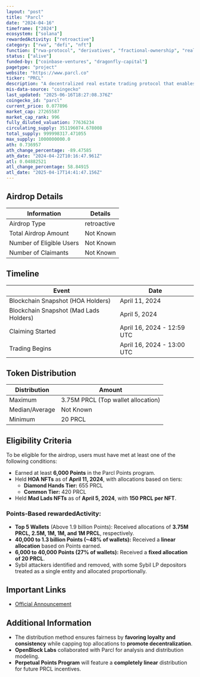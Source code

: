 ```yaml
---
layout: "post"
title: "Parcl"
date: "2024-04-16"
timeframe: ["2024"]
ecosystem: ["solana"]
rewardedActivity: ["retroactive"]
category: ["rwa", "defi", "nft"]
function: ["rwa-protocol", "derivatives", "fractional-ownership", "real-world-assets", "tokenized-assets", "tokenized-real-estate", "decentralized-finance", "real-estate"]
status: ["alive"]
funded-by: ["coinbase-ventures", "dragonfly-capital"]
pagetype: "project"
website: "https://www.parcl.co"
ticker: "PRCL"
description: "A decentralized real estate trading protocol that enables users to gain exposure to real-world property markets through blockchain technology."
mis-data-source: "coingecko"
last_updated: "2025-06-16T18:27:08.376Z"
coingecko_id: "parcl"
current_price: 0.077896
market_cap: 27265587
market_cap_rank: 996
fully_diluted_valuation: 77636234
circulating_supply: 351196074.678008
total_supply: 999998317.471055
max_supply: 1000000000.0
ath: 0.736957
ath_change_percentage: -89.47585
ath_date: "2024-04-22T10:16:47.961Z"
atl: 0.04882521
atl_change_percentage: 58.84915
atl_date: "2025-04-17T14:41:47.156Z"
---
```


## Airdrop Details

| Information              | Details     |
| ------------------------ | ----------- |
| Airdrop Type             | retroactive |
| Total Airdrop Amount     | Not Known   |
| Number of Eligible Users | Not Known   |
| Number of Claimants      | Not Known   |

## Timeline

| Event                                  | Date                       |
| -------------------------------------- | -------------------------- |
| Blockchain Snapshot (HOA Holders)      | April 11, 2024             |
| Blockchain Snapshot (Mad Lads Holders) | April 5, 2024              |
| Claiming Started                       | April 16, 2024 - 12:59 UTC |
| Trading Begins                         | April 16, 2024 - 13:00 UTC |

## Token Distribution

| Distribution   | Amount                             |
| -------------- | ---------------------------------- |
| Maximum        | 3.75M PRCL (Top wallet allocation) |
| Median/Average | Not Known                          |
| Minimum        | 20 PRCL                            |

## Eligibility Criteria

To be eligible for the airdrop, users must have met at least one of the following conditions:

- Earned at least **6,000 Points** in the Parcl Points program.
- Held **HOA NFTs** as of **April 11, 2024**, with allocations based on tiers:
  - **Diamond Hands Tier:** 655 PRCL
  - **Common Tier:** 420 PRCL
- Held **Mad Lads NFTs** as of **April 5, 2024**, with **150 PRCL per NFT**.

### Points-Based rewardedActivity:

- **Top 5 Wallets** (Above 1.9 billion Points): Received allocations of **3.75M PRCL, 2.5M, 1M, 1M, and 1M PRCL**, respectively.
- **40,000 to 1.3 billion Points (~48% of wallets):** Received a **linear allocation** based on Points earned.
- **6,000 to 40,000 Points (27% of wallets):** Received a **fixed allocation of 20 PRCL**.
- Sybil attackers identified and removed, with some Sybil LP depositors treated as a single entity and allocated proportionally.

## Important Links

- [Official Announcement](https://www.parcl.co/blog/prcl-community-allocation-update)

## Additional Information

- The distribution method ensures fairness by **favoring loyalty and consistency** while capping top allocations to **promote decentralization**.
- **OpenBlock Labs** collaborated with Parcl for analysis and distribution modeling.
- **Perpetual Points Program** will feature a **completely linear** distribution for future PRCL incentives.